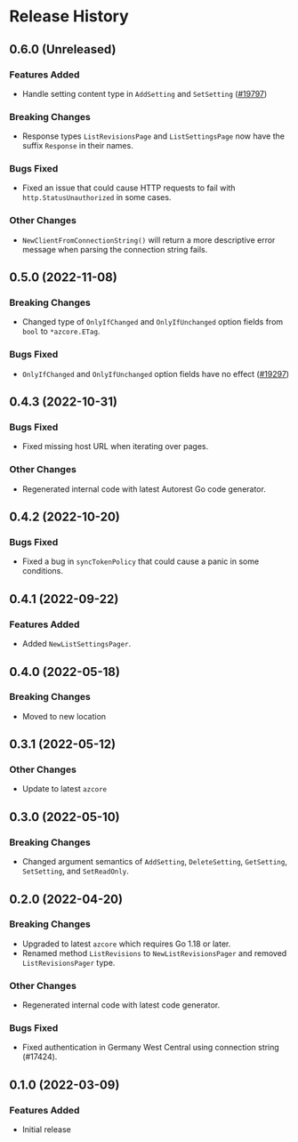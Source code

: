 # Release History

## 0.6.0 (Unreleased)

### Features Added
* Handle setting content type in `AddSetting` and `SetSetting` ([#19797](https://github.com/Azure/azure-sdk-for-go/issues/19797))

### Breaking Changes
* Response types `ListRevisionsPage` and `ListSettingsPage` now have the suffix `Response` in their names.

### Bugs Fixed
* Fixed an issue that could cause HTTP requests to fail with `http.StatusUnauthorized` in some cases.

### Other Changes
* `NewClientFromConnectionString()` will return a more descriptive error message when parsing the connection string fails.

## 0.5.0 (2022-11-08)

### Breaking Changes
* Changed type of `OnlyIfChanged` and `OnlyIfUnchanged` option fields from `bool` to `*azcore.ETag`.

### Bugs Fixed
* `OnlyIfChanged` and `OnlyIfUnchanged` option fields have no effect
  ([#19297](https://github.com/Azure/azure-sdk-for-go/issues/19297))

## 0.4.3 (2022-10-31)

### Bugs Fixed
* Fixed missing host URL when iterating over pages.

### Other Changes
* Regenerated internal code with latest Autorest Go code generator.

## 0.4.2 (2022-10-20)

### Bugs Fixed
* Fixed a bug in `syncTokenPolicy` that could cause a panic in some conditions.

## 0.4.1 (2022-09-22)

### Features Added
* Added `NewListSettingsPager`.

## 0.4.0 (2022-05-18)

### Breaking Changes
* Moved to new location

## 0.3.1 (2022-05-12)

### Other Changes
* Update to latest `azcore`

## 0.3.0 (2022-05-10)

### Breaking Changes
* Changed argument semantics of `AddSetting`, `DeleteSetting`, `GetSetting`, `SetSetting`, and `SetReadOnly`.

## 0.2.0 (2022-04-20)

### Breaking Changes
* Upgraded to latest `azcore` which requires Go 1.18 or later.
* Renamed method `ListRevisions` to `NewListRevisionsPager` and removed `ListRevisionsPager` type.

### Other Changes
* Regenerated internal code with latest code generator.

### Bugs Fixed
* Fixed authentication in Germany West Central using connection string (#17424).

## 0.1.0 (2022-03-09)

### Features Added
* Initial release
